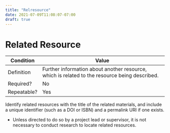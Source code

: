 ```yaml
---
title: "Relresource"
date: 2021-07-09T11:08:07-07:00
draft: true
---
```


# Related Resource

| Condition  | Value |
|-------------|---------------------------|
| Definition  |  Further information about another resource, which is related to the resource being described. |
| Required?   | No                        |
| Repeatable? | Yes                        |

Identify related resources with the title of the related materials, and include a unique identifier (such as a DOI or ISBN) and a permalink URI if one exists.

- Unless directed to do so by a project lead or supervisor, it is not necessary to conduct research to locate related resources.
